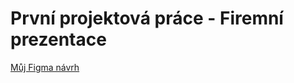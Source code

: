 # První projektová práce - Firemní prezentace

[Můj Figma návrh](https://www.figma.com/file/9OZWW3ITI70leuPjOhx6vM/L3_Kupcov%C3%A1?node-id=0%3A1&t=R6NO4FZEKT9HAPcY-1)
